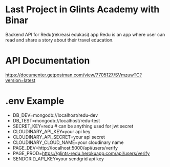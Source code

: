# Last Project in Glints Academy with Binar
Backend API for Redu(rekreasi edukasi) app
Redu is an app where user can read and share a story about their travel education.

# API Documentation
https://documenter.getpostman.com/view/7705127/SVmzuwTC?version=latest

# .env Example
* DB_DEV=mongodb://localhost/redu-dev
* DB_TEST=mongodb://localhost/redu-test
* SECRET_KEY=redu     # can be anything used for jwt secret
* CLOUDINARY_API_KEY=your api key
* CLOUDINARY_API_SECRET=your api secret
* CLOUDINARY_CLOUD_NAME=your cloudinary name
* PAGE_DEV=http://localhost:5000/api/users/verify
* PAGE_PROD=https://glints-redu.herokuapp.com/api/users/verify
* SENDGRID_API_KEY=your sendgrid api key
